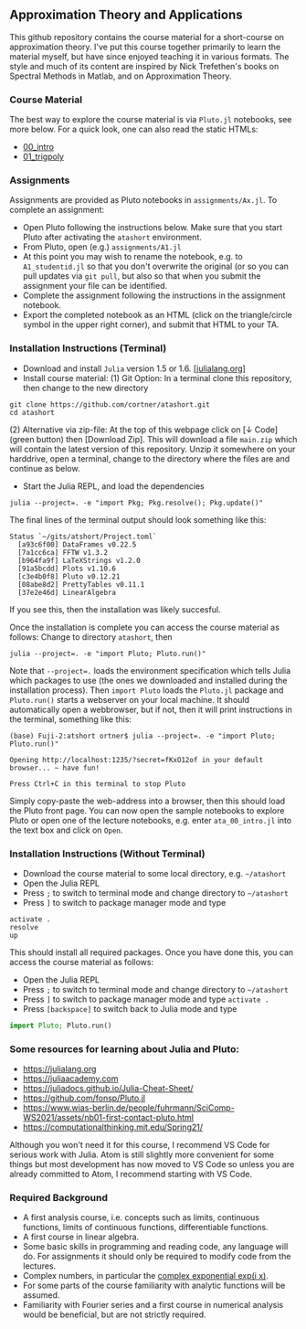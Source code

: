 
## Approximation Theory and Applications

This github repository contains the course material for a short-course on
approximation theory. I've put this course together primarily to learn the 
material myself, but have since enjoyed teaching it in various formats. The 
style and much of its content are inspired by Nick Trefethen's books on 
Spectral Methods in Matlab, and on Approximation Theory.

### Course Material

The best way to explore the course material is via `Pluto.jl` notebooks,
see more below. For a quick look, one can also read the static HTMLs:

* [00_intro](https://htmlpreview.github.io/?https://github.com/cortner/atashort/blob/main/html/ata_00_intro.jl.html)
* [01_trigpoly](https://htmlpreview.github.io/?https://github.com/cortner/atashort/blob/main/html/ata_01_trigpoly.jl.html)

### Assignments

Assignments are provided as Pluto notebooks in `assignments/Ax.jl`. To complete
an assignment:
* Open Pluto following the instructions below. Make sure that you
start Pluto after activating the `atashort` environment.
* From Pluto, open (e.g.) `assignments/A1.jl`
* At this point you may wish to rename the notebook, e.g. to `A1_studentid.jl` so that you don't overwrite the original (or so you can pull updates via `git pull`, but also so that when you submit the assignment your file can be identified.
* Complete the assignment following the instructions in the assignment notebook.
* Export the completed notebook as an HTML (click on the triangle/circle symbol in the upper right corner), and submit that HTML to your TA.

### Installation Instructions (Terminal)

* Download and install `Julia` version 1.5 or 1.6. [[julialang.org]](https://julialang.org)
* Install course material: (1) Git Option: In a terminal clone this repository, then change to the new directory
```
git clone https://github.com/cortner/atashort.git
cd atashort
```
(2) Alternative via zip-file: At the top of this webpage click on [↓ Code] (green button) then [Download Zip]. This will download a file `main.zip` which will contain the latest version of this repository. Unzip it somewhere on your harddrive, open a terminal, change to the directory where the files are and continue as below.
* Start the Julia REPL, and load the dependencies
```
julia --project=. -e "import Pkg; Pkg.resolve(); Pkg.update()"
```
The final lines of the terminal output should look something like this:
```
Status `~/gits/atshort/Project.toml`
  [a93c6f00] DataFrames v0.22.5
  [7a1cc6ca] FFTW v1.3.2
  [b964fa9f] LaTeXStrings v1.2.0
  [91a5bcdd] Plots v1.10.6
  [c3e4b0f8] Pluto v0.12.21
  [08abe8d2] PrettyTables v0.11.1
  [37e2e46d] LinearAlgebra
```
If you see this, then the installation was likely succesful.

Once the installation is complete you can access the course material as
follows:  Change to directory `atashort`, then
```
julia --project=. -e "import Pluto; Pluto.run()"
```
Note that `--project=.` loads the environment specification which tells
Julia which packages to use (the ones we downloaded and installed during the
installation process). Then `import Pluto` loads the `Pluto.jl` package and
`Pluto.run()` starts a webserver on your local machine. It should automatically
open a webbrowser, but if not, then it will print instructions in the terminal,
something like this:
```
(base) Fuji-2:atshort ortner$ julia --project=. -e "import Pluto; Pluto.run()"

Opening http://localhost:1235/?secret=fKxO12of in your default browser... ~ have fun!

Press Ctrl+C in this terminal to stop Pluto
```
Simply copy-paste the web-address into a browser, then this should load the
Pluto front page. You can now open the sample notebooks to explore Pluto
or open one of the lecture notebooks, e.g. enter `ata_00_intro.jl` into
the text box and click on `Open`.

### Installation Instructions (Without Terminal)

* Download the course material to some local directory, e.g. `~/atashort`
* Open the Julia REPL
* Press `;` to switch to terminal mode and change directory to `~/atashort`
* Press `]` to switch to package manager mode and type
```
activate .
resolve
up
```
This should install all required packages. Once you have done this, you can access the course material as follows:
* Open the Julia REPL
* Press `;` to switch to terminal mode and change directory to `~/atashort`
* Press `]` to switch to package manager mode and type `activate .`
* Press `[backspace]` to switch back to Julia mode and type
```julia
import Pluto; Pluto.run()
```

### Some resources for learning about Julia and Pluto:

* https://julialang.org
* https://juliaacademy.com
* https://juliadocs.github.io/Julia-Cheat-Sheet/
* https://github.com/fonsp/Pluto.jl
* https://www.wias-berlin.de/people/fuhrmann/SciComp-WS2021/assets/nb01-first-contact-pluto.html
* https://computationalthinking.mit.edu/Spring21/

Although you won't need it for this course, I recommend VS Code for serious work with Julia. Atom is still slightly more convenient for some things but most development has now moved to VS Code so unless you are already committed to Atom, I recommend starting with VS Code.

### Required Background

* A first analysis course, i.e. concepts such as limits, continuous functions, limits of continuous functions, differentiable functions.
* A first course in linear algebra.
* Some basic skills in programming and reading code, any language will do. For assignments it should only be required to modify code from the lectures.
* Complex numbers, in particular the [complex exponential exp(i x)](https://en.wikipedia.org/wiki/Euler%27s_formula).
* For some parts of the course familiarity with analytic functions will be assumed.
* Familiarity with Fourier series and a first course in numerical analysis would be beneficial, but are not strictly required.
